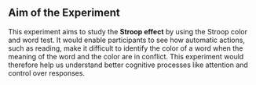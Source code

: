 ## Aim of the Experiment
This experiment aims to study the **Stroop effect** by using the Stroop color and word test. It would enable participants to see how automatic actions, such as reading, make it difficult to identify the color of a word when the meaning of the word and the color are in conflict. This experiment would therefore help us understand better cognitive processes like attention and control over responses.
